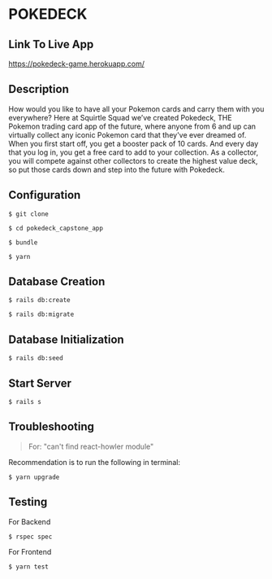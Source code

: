 # POKEDECK

## Link To Live App

https://pokedeck-game.herokuapp.com/

## Description

How would you like to have all your Pokemon cards and carry them with you everywhere? Here at Squirtle Squad we’ve created Pokedeck, THE Pokemon trading card app of the future, where anyone from 6 and up can virtually collect any iconic Pokemon card that they've ever dreamed of. When you first start off, you get a booster pack of 10 cards. And every day that you log in, you get a free card to add to your collection. As a collector, you will compete against other collectors to create the highest value deck, so put those cards down and step into the future with Pokedeck.


## Configuration
```
$ git clone

$ cd pokedeck_capstone_app

$ bundle

$ yarn
```
## Database Creation
```
$ rails db:create

$ rails db:migrate
```
## Database Initialization
```
$ rails db:seed
```
## Start Server
```
$ rails s
```
## Troubleshooting

> For: "can't find react-howler module"

Recommendation is to run the following in terminal:
```
$ yarn upgrade
```

## Testing
For Backend
```
$ rspec spec
```
For Frontend
```
$ yarn test
```
